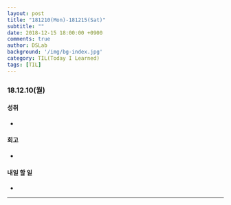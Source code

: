 ```yaml
---
layout: post
title: "181210(Mon)-181215(Sat)"
subtitle: ""
date: 2018-12-15 18:00:00 +0900
comments: true
author: DSLab
background: '/img/bg-index.jpg'
category: TIL(Today I Learned)
tags: [TIL]
---
```

### 18.12.10(월)
#### 성취
  -
#### 회고
  -
#### 내일 할 일
  -

---

